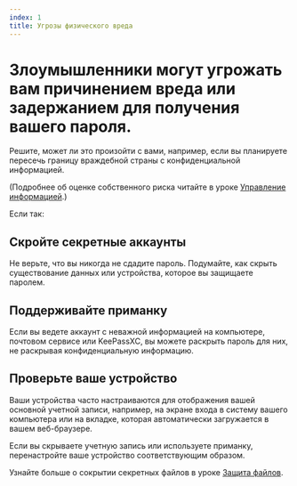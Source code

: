 ```yaml
---
index: 1
title: Угрозы физического вреда
---
```

# Злоумышленники могут угрожать вам причинением вреда или задержанием для получения вашего пароля.

Решите, может ли это произойти с вами, например, если вы планируете пересечь границу враждебной страны с конфиденциальной информацией.

(Подробнее об оценке собственного риска читайте в уроке [Управление информацией](umbrella://information/managing-information).)

Если так:

## Скройте секретные аккаунты

Не верьте, что вы никогда не сдадите пароль. Подумайте, как скрыть существование данных или устройства, которое вы защищаете паролем.

## Поддерживайте приманку

Если вы ведете аккаунт с неважной информацией на компьютере, почтовом сервисе или KeePassXC, вы можете раскрыть пароль для них, не раскрывая конфиденциальную информацию.

## Проверьте ваше устройство

Ваши устройства часто настраиваются для отображения вашей основной учетной записи, например, на экране входа в систему вашего компьютера или на вкладке, которая автоматически загружается в вашем веб-браузере.

Если вы скрываете учетную запись или используете приманку, перенастройте ваше устройство соответствующим образом.

Узнайте больше о сокрытии секретных файлов в уроке [Защита файлов](umbrella://information/protecting-files/advanced).